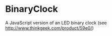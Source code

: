 BinaryClock
===========

A JavaScript version of an LED binary clock (see http://www.thinkgeek.com/product/59e0/)
